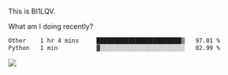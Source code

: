 This is BI1LQV.

What am I doing recently?

<!--START_SECTION:waka-->

```txt
Other    1 hr 4 mins     ████████████████████████▒   97.01 %
Python   1 min           ▓░░░░░░░░░░░░░░░░░░░░░░░░   02.99 %
```

<!--END_SECTION:waka-->

<img src="https://github-readme-stats.vercel.app/api?username=bi1lqv&show_icons=true&count_private=true">
